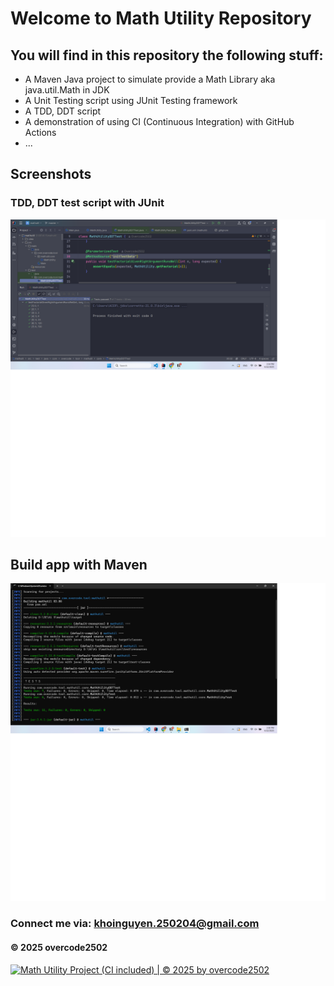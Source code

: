 # Welcome to Math Utility Repository

## You will find in this repository the following stuff:

* A Maven Java project to simulate provide a Math Library aka java.util.Math in JDK
* A Unit Testing script using JUnit Testing framework
* A TDD, DDT script
* A demonstration of using CI (Continuous Integration) with GitHub Actions 
* ...

## Screenshots
### TDD, DDT test script with JUnit
![TDD DDT test script](https://github.com/overcode250204/mathutil/blob/master/screenshots/TDD_DDT%20with%20JUnit.png?raw=true)

## Build app with Maven
![Maven builder](https://github.com/overcode250204/mathutil/blob/master/screenshots/Maven%20Builder.png?raw=true)


### Connect me via: khoinguyen.250204@gmail.com

#### &#169; 2025 overcode2502

[![Math Utility Project (CI included) | © 2025 by overcode2502](https://github.com/overcode250204/mathutil/actions/workflows/ci-script.yml/badge.svg?branch=master)](https://github.com/overcode250204/mathutil/actions/workflows/ci-script.yml)